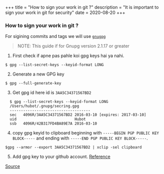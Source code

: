 +++
title =  "How to sign your work in git ?"
description = "It is important to sign your work in git for security"
date = 2020-08-20
+++
### How to sign your work in git ?

For sigining commits and tags we will use [`gnugpg`](https://www.gnupg.org/download/) 

> NOTE: This guide if for Gnupg version 2.1.17 or greater


1. First check if apne pas pahle koi gpg keys hai ya nahi.

  `$ gpg --list-secret-keys --keyid-format LONG`

2. Generate a new GPG key

  `$ gpg --full-generate-key`

3. Get gpg id here id is `3AA5C34371567BD2`
```
  $ gpg --list-secret-keys --keyid-format LONG
  /Users/hubot/.gnupg/secring.gpg
  ------------------------------------
  sec   4096R/3AA5C34371567BD2 2016-03-10 [expires: 2017-03-10]
  uid                          Hubot 
  ssb   4096R/42B317FD4BA89E7A 2016-03-10
```

4. copy gpg keyid to clipboard beginning with `-----BEGIN PGP PUBLIC KEY BLOCK-----` and ending with `-----END PGP PUBLIC KEY BLOCK-----`.

  `$gpg --armor --export 3AA5C34371567BD2 | xclip -sel clipboard`

 5. Add gpg key to your github account. [Reference](https://help.github.com/en/github/authenticating-to-github/adding-a-new-gpg-key-to-your-github-account)


[Source](https://help.github.com/en/github/authenticating-to-github/managing-commit-signature-verification) 
